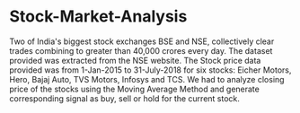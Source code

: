 # Stock-Market-Analysis

Two of India's biggest stock exchanges BSE and NSE, collectively clear trades combining to greater than 40,000 crores every day. The dataset provided was extracted from the NSE website. The Stock price data provided was from 1-Jan-2015 to 31-July-2018 for six stocks: Eicher Motors, Hero, Bajaj Auto, TVS Motors, Infosys and TCS. We had to analyze closing price of the stocks using the Moving Average Method and generate corresponding signal as buy, sell or hold for the current stock.
